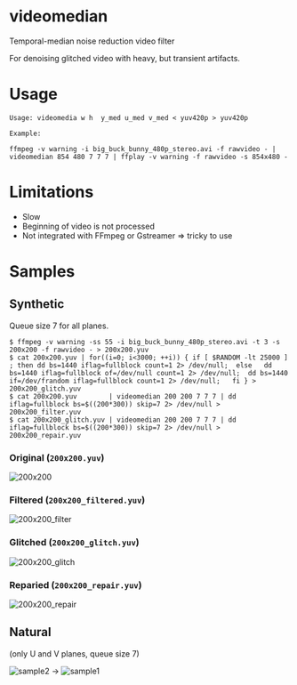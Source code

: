 # videomedian
Temporal-median noise reduction video filter

For denoising glitched video with heavy, but transient artifacts.

# Usage

    Usage: videomedia w h  y_med u_med v_med < yuv420p > yuv420p
    
    Example:
    
    ffmpeg -v warning -i big_buck_bunny_480p_stereo.avi -f rawvideo - | videomedian 854 480 7 7 7 | ffplay -v warning -f rawvideo -s 854x480 -

# Limitations

* Slow
* Beginning of video is not processed
* Not integrated with FFmpeg or Gstreamer => tricky to use

# Samples

## Synthetic

Queue size 7 for all planes.

```
$ ffmpeg -v warning -ss 55 -i big_buck_bunny_480p_stereo.avi -t 3 -s 200x200 -f rawvideo - > 200x200.yuv 
$ cat 200x200.yuv | for((i=0; i<3000; ++i)) { if [ $RANDOM -lt 25000 ] ; then dd bs=1440 iflag=fullblock count=1 2> /dev/null;  else   dd bs=1440 iflag=fullblock of=/dev/null count=1 2> /dev/null;  dd bs=1440 if=/dev/frandom iflag=fullblock count=1 2> /dev/null;   fi } > 200x200_glitch.yuv
$ cat 200x200.yuv        | videomedian 200 200 7 7 7 | dd iflag=fullblock bs=$((200*300)) skip=7 2> /dev/null > 200x200_filter.yuv
$ cat 200x200_glitch.yuv | videomedian 200 200 7 7 7 | dd iflag=fullblock bs=$((200*300)) skip=7 2> /dev/null > 200x200_repair.yuv
```

### Original (`200x200.yuv`)

![200x200](https://cloud.githubusercontent.com/assets/173219/22273126/a4fa3556-e2af-11e6-94ba-fcc523d9de68.gif)

### Filtered (`200x200_filtered.yuv`)

![200x200_filter](https://cloud.githubusercontent.com/assets/173219/22273136/b2186c44-e2af-11e6-9984-f20e728ae776.gif)


### Glitched (`200x200_glitch.yuv`)

![200x200_glitch](https://cloud.githubusercontent.com/assets/173219/22273141/b876845e-e2af-11e6-91ca-dc220441713b.gif)


### Reparied (`200x200_repair.yuv`)

![200x200_repair](https://cloud.githubusercontent.com/assets/173219/22273146/c11626a0-e2af-11e6-8664-59f09c319dbc.gif)


## Natural

(only U and V planes, queue size 7)

![sample2](https://cloud.githubusercontent.com/assets/173219/22272605/2148d0f8-e2ac-11e6-8c6e-c919da950d8d.gif) -> ![sample1](https://cloud.githubusercontent.com/assets/173219/22272622/3318de90-e2ac-11e6-9262-3023a55c80ba.gif)

